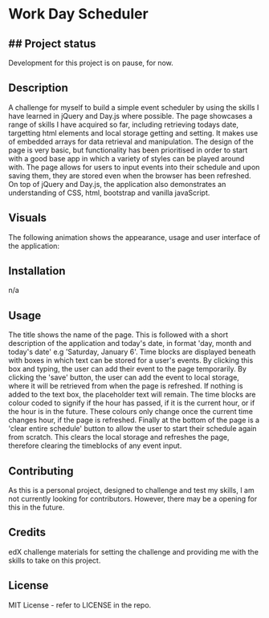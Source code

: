 # Work Day Scheduler

## ## Project status
Development for this project is on pause, for now.

## Description
A challenge for myself to build a simple event scheduler by using the skills I have learned in jQuery and Day.js where possible. The page showcases a range of skills I have acquired so far, including retrieving todays date, targetting html elements and local storage getting and setting. It makes use of embedded arrays for data retrieval and manipulation. The design of the page is very basic, but functionality has been prioritised in order to start with a good base app in which a variety of styles can be played around with. The page allows for users to input events into their schedule and upon saving them, they are stored even when the browser has been refreshed. On top of jQuery and Day.js, the application also demonstrates an understanding of CSS, html, bootstrap and vanilla javaScript. 

<!-- https://rowankinross.github.io/web-APIs-code-quiz/index.html -->

## Visuals
The following animation shows the appearance, usage and user interface of the application:

<!-- ![quiz demo](./assets/images/web-API-code-quiz-demo.gif) -->

## Installation
n/a

## Usage
The title shows the name of the page. This is followed with a short description of the application and today's date, in format 'day, month and today's date' e.g 'Saturday, January 6'. Time blocks are displayed beneath with boxes in which text can be stored for a user's events. By clicking this box and typing, the user can add their event to the page temporarily. By clicking the 'save' button, the user can add the event to local storage, where it will be retrieved from when the page is refreshed. If nothing is added to the text box, the placeholder text will remain. The time blocks are colour coded to signify if the hour has passed, if it is the current hour, or if the hour is in the future. These colours only change once the current time changes hour, if the page is refreshed. Finally at the bottom of the page is a 'clear entire schedule' button to allow the user to start their schedule again from scratch. This clears the local storage and refreshes the page, therefore clearing the timeblocks of any event input.


## Contributing
As this is a personal project, designed to challenge and test my skills, I am not currently looking for contributors. However, there may be a opening for this in the future.

## Credits

edX challenge materials for setting the challenge and providing me with the skills to take on this project.

## License

MIT License - refer to LICENSE in the repo.